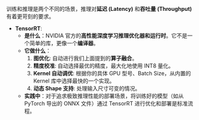 训练和推理是两个不同的场景，推理对**延迟 (Latency)** 和**吞吐量 (Throughput)** 有着更苛刻的要求。

*   **TensorRT**:
    *   **是什么**：NVIDIA 官方的**高性能深度学习推理优化器和运行时**。它不是一个简单的库，更像一个**编译器**。
    *   **它做什么**：
        1.  **图优化**: 自动进行我们上面提到的**算子融合**。
        2.  **精度校准**: 自动选择最优的精度，最大化地使用 INT8 量化。
        3.  **Kernel 自动调优**: 根据你的具体 GPU 型号、Batch Size，从内置的 Kernel 库中选择最快的一个实现。
        4.  **动态 Shape 支持**: 处理输入尺寸可变的情况。
    *   **实践中**：对于追求极致推理性能的部署场景，将训练好的模型（如从 PyTorch 导出的 ONNX 文件）通过 TensorRT 进行优化和部署是标准流程。